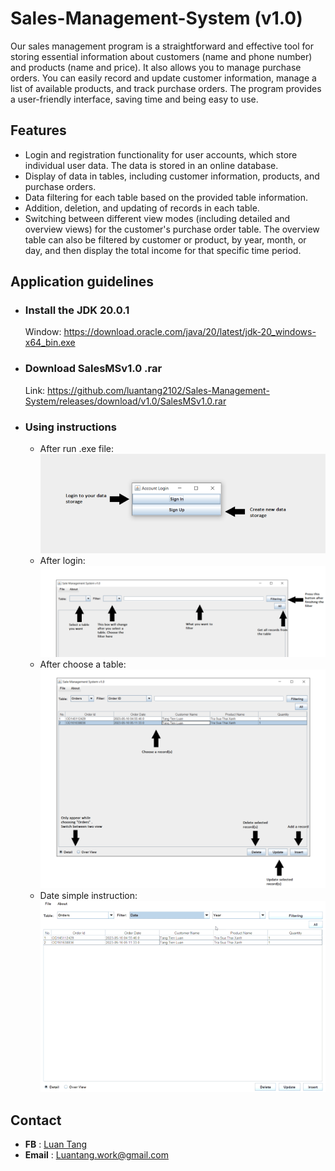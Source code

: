 # **Sales-Management-System (v1.0)**

Our sales management program is a straightforward and effective tool for storing essential
information about customers (name and phone number) and products (name and price). 
It also allows you to manage purchase orders. You can easily record and update customer 
information, manage a list of available products, and track purchase orders.
The program provides a user-friendly interface, saving time and being easy to use.

## **Features**
- Login and registration functionality for user accounts, which store individual user data. The data is stored in an online database.
- Display of data in tables, including customer information, products, and purchase orders.
- Data filtering for each table based on the provided table information.
- Addition, deletion, and updating of records in each table.
- Switching between different view modes (including detailed and overview views) for the customer's purchase order table. The overview table can also be filtered by customer or product, by year, month, or day, and then display the total income for that specific time period.

## **Application guidelines**
- ### **Install the JDK 20.0.1**
    Window: <https://download.oracle.com/java/20/latest/jdk-20_windows-x64_bin.exe>  

- ### **Download SalesMSv1.0 .rar** 
  Link: https://github.com/luantang2102/Sales-Management-System/releases/download/v1.0/SalesMSv1.0.rar  

- ### **Using instructions**
  - After run .exe file:
  ![Account Login](AccountLogin.png "Account Login")
  - After login: 
  ![Service instructions](ServiceView1.png "Service instructions")  
  - After choose a table: 
  ![Service instructions](ServiceView2.png "Service instructions")
  - Date simple instruction:
  ![Date instruction](DateReview.gif "Date instruction")

## **Contact**
- **FB** :  [Luan Tang](https://www.facebook.com/luantang21/)
- **Email** : Luantang.work@gmail.com
